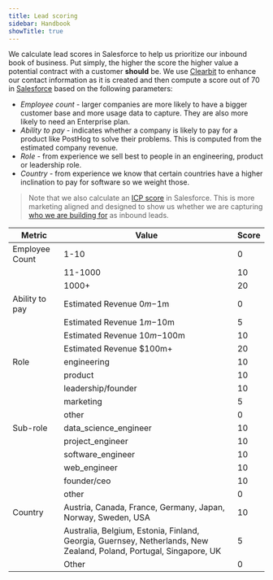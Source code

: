 ```yaml
---
title: Lead scoring
sidebar: Handbook
showTitle: true
---
```


We calculate lead scores in Salesforce to help us prioritize our inbound book of business.  Put simply, the higher the score the higher value a potential contract with a customer **should** be.
We use [Clearbit](https://clearbit.com/) to enhance our contact information as it is created and then compute a score out of 70 in [Salesforce](https://posthog.lightning.force.com/lightning/setup/ObjectManager/Lead/FieldsAndRelationships/00NVx000001lSDC/view) based on the following parameters:

- *Employee count* - larger companies are more likely to have a bigger customer base and more usage data to capture.  They are also more likely to need an Enterprise plan.
- *Ability to pay* - indicates whether a company is likely to pay for a product like PostHog to solve their problems.  This is computed from the estimated company revenue. 
- *Role* - from experience we sell best to people in an engineering, product or leadership role.
- *Country* - from experience we know that certain countries have a higher inclination to pay for software so we weight those.

> Note that we also calculate an [ICP score](/handbook/growth/marketing/icp) in Salesforce.  This is more marketing aligned and designed to show us whether we are capturing [who we are building for](/handbook/who-we-are-building-for) as inbound leads.

| Metric         | Value                                                                                                              | Score |
|----------------|--------------------------------------------------------------------------------------------------------------------|-------|
| Employee Count | 1-10                                                                                                               | 0     |
|                | 11-1000                                                                                                            | 10    |
|                | 1000+                                                                                                              | 20    |
| Ability to pay | Estimated Revenue $0m-$1m                                                                                          | 0     |
|                | Estimated Revenue $1m-$10m                                                                                         | 5     |
|                | Estimated Revenue $10m-$100m                                                                                       | 10    |
|                | Estimated Revenue $100m+                                                                                           | 20    |
| Role           | engineering                                                                                                        | 10    |
|                | product                                                                                                            | 10    |
|                | leadership/founder                                                                                                 | 10    |
|                | marketing                                                                                                          | 5     |
|                | other                                                                                                              | 0     |
| Sub-role       | data_science_engineer                                                                                              | 10    |
|                | project_engineer                                                                                                   | 10    |
|                | software_engineer                                                                                                  | 10    |
|                | web_engineer                                                                                                       | 10    |
|                | founder/ceo                                                                                                        | 10    |                 
|                | other                                                                                                              | 0     |
| Country        | Austria, Canada, France, Germany, Japan, Norway, Sweden, USA                                                       | 10    |
|                | Australia, Belgium, Estonia, Finland, Georgia, Guernsey, Netherlands, New Zealand, Poland, Portugal, Singapore, UK | 5     |
|                | Other                                                                                                              | 0     |